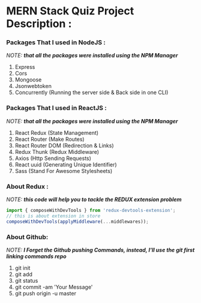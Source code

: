 # MERN Stack Quiz Project Description :

### Packages That I used in NodeJS :

_NOTE: **that all the packages were installed using the NPM Manager**_

1. Express
2. Cors
3. Mongoose
4. Jsonwebtoken
5. Concurrently (Running the server side & Back side in one CLI)

### Packages That I used in ReactJS :

_NOTE: **that all the packages were installed using the NPM Manager**_

1. React Redux (State Management)
2. React Router (Make Routes)
3. React Router DOM (Redirection & Links)
4. Redux Thunk (Redux Middleware)
5. Axios (Http Sending Requests)
6. React uuid (Generating Unique Identifier)
7. Sass (Stand For Awesome Stylesheets)

### About Redux :

_NOTE: **this code will help you to tackle the REDUX extension problem**_

```javascript
import { composeWithDevTools } from 'redux-devtools-extension';
// this is about extension in store
composeWithDevTools(applyMiddleware(...middlewares));
```

### About Github:

_NOTE: **I Forget the Github pushing Commands, instead, I'll use the git first linking commands repo**_

1. git init
2. git add
3. git status
4. git commit -am 'Your Message'
5. git push origin -u master
